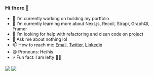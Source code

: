 ### Hi there 👋

- 🔭 I’m currently working on building my portfolio
- 🌱 I’m currently learning more about Next.js, Recoil, Strapi, GraphQl, Framer
- 🤔 I’m looking for help with refactoring and clean code on project
- 💬 Ask me about nothing lol 
- 📫 How to reach me: [Email](tgtamdin3@gmail.com), [Twitter](https://twitter.com/ttamdin5), [Linkedin](https://www.linkedin.com/in/tenzintamdin592/)
- 😄 Pronouns: He/his
- ⚡ Fun fact: I am lefty 🤚🏻

<img src="https://github-readme-stats.vercel.app/api?username=tentamdin&theme=algolia&show_icons=true">                <img src="https://github-readme-stats.vercel.app/api/top-langs/?username=tentamdin&layout=compact&theme=algolia">


